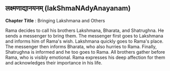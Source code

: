 ## लक्ष्मणाद्यानयनम् (lakShmaNAdyAnayanam)
**Chapter Title** : Bringing Lakshmana and Others

Rama decides to call his brothers Lakshmana, Bharata, and Shatrughna. He sends a messenger to bring them. The messenger first goes to Lakshmana and informs him of Rama's wish. Lakshmana quickly goes to Rama's place. The messenger then informs Bharata, who also hurries to Rama. Finally, Shatrughna is informed and he too goes to Rama. All brothers gather before Rama, who is visibly emotional. Rama expresses his deep affection for them and acknowledges their importance in his life.